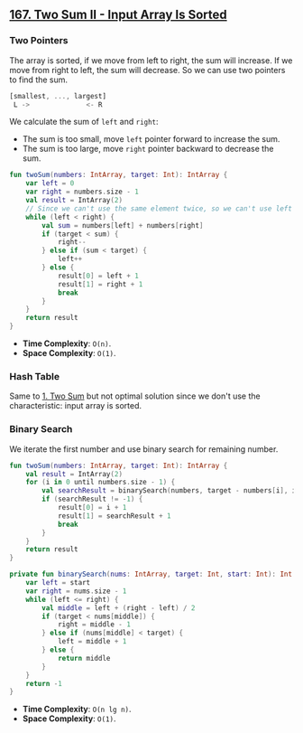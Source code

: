 ## [167. Two Sum II - Input Array Is Sorted](https://leetcode.com/problems/two-sum-ii-input-array-is-sorted/)

### Two Pointers
The array is sorted, if we move from left to right, the sum will increase. If we move from right to left, the sum will decrease. So we can use two pointers to find the sum.

```js
[smallest, ..., largest]
 L ->              <- R
```

We calculate the sum of `left` and `right`:
* The sum is too small, move `left` pointer forward to increase the sum.
* The sum is too large, move `right` pointer backward to decrease the sum.

```kotlin
fun twoSum(numbers: IntArray, target: Int): IntArray {
    var left = 0
    var right = numbers.size - 1
    val result = IntArray(2)
    // Since we can't use the same element twice, so we can't use left == right as the condition
    while (left < right) {
        val sum = numbers[left] + numbers[right]
        if (target < sum) {
            right--
        } else if (sum < target) {
            left++
        } else {
            result[0] = left + 1
            result[1] = right + 1
            break
        }
    }
    return result
}
```

* **Time Complexity**: `O(n)`.
* **Space Complexity**: `O(1)`.

### Hash Table
Same to [1. Two Sum](../leetcode/1.two-sum.md) but not optimal solution since we don't use the characteristic: input array is sorted.

### Binary Search
We iterate the first number and use binary search for remaining number.

```kotlin
fun twoSum(numbers: IntArray, target: Int): IntArray {
    val result = IntArray(2)
    for (i in 0 until numbers.size - 1) {
        val searchResult = binarySearch(numbers, target - numbers[i], i + 1)
        if (searchResult != -1) {
            result[0] = i + 1
            result[1] = searchResult + 1
            break
        }
    }
    return result
}

private fun binarySearch(nums: IntArray, target: Int, start: Int): Int {
    var left = start
    var right = nums.size - 1
    while (left <= right) {
        val middle = left + (right - left) / 2
        if (target < nums[middle]) {
            right = middle - 1
        } else if (nums[middle] < target) {
            left = middle + 1
        } else {
            return middle
        }
    }
    return -1
}
```

* **Time Complexity**: `O(n lg n)`.
* **Space Complexity**: `O(1)`.